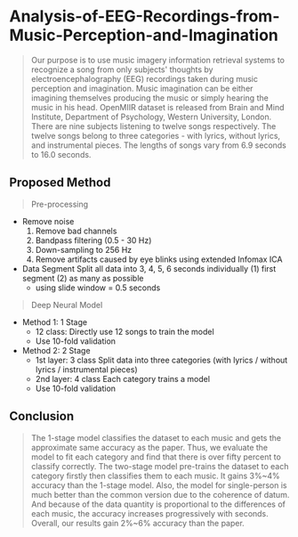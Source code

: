 # Analysis-of-EEG-Recordings-from-Music-Perception-and-Imagination

> Our purpose is to use music imagery information retrieval systems to recognize a song from only subjects' thoughts by electroencephalography (EEG) recordings taken during music perception and imagination. Music imagination can be either imagining themselves producing the music or simply hearing the music in his head. OpenMIIR dataset is released from Brain and Mind Institute, Department of Psychology, Western University, London. There are nine subjects listening to twelve songs respectively. The twelve songs belong to three categories - with lyrics, without lyrics, and instrumental pieces. The lengths of songs vary from 6.9 seconds to 16.0 seconds.

## Proposed Method
> Pre-processing
  - Remove noise
    1. Remove bad channels
    2. Bandpass filtering (0.5 - 30 Hz)
    3. Down-sampling to 256 Hz
    4. Remove artifacts caused by eye blinks using extended Infomax ICA
  - Data Segment
    Split all data into 3, 4, 5, 6 seconds individually 
    (1) first segment
    (2) as many as possible
     - using slide window = 0.5 seconds

> Deep Neural Model
  - Method 1: 1 Stage
    - 12 class:
    Directly use 12 songs to train the model
    - Use 10-fold validation
  - Method 2: 2 Stage
    - 1st layer: 3 class
    Split data into three categories (with lyrics / without lyrics / instrumental pieces)
    - 2nd layer: 4 class
    Each category trains a model
    - Use 10-fold validation

## Conclusion
> The 1-stage model classifies the dataset to each music and gets the approximate same accuracy as the paper. Thus, we evaluate the model to fit each category and find that there is over fifty percent to classify correctly.
> The two-stage model pre-trains the dataset to each category firstly then classifies them to each music. It gains 3%~4% accuracy than the 1-stage model. 
> Also, the model for single-person is much better than the common version due to the coherence of datum. And because of the data quantity is proportional to the differences of each music, the accuracy increases progressively with seconds. Overall, our results gain 2%~6% accuracy than the paper.
